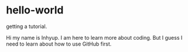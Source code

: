 # hello-world
getting a tutorial. 

Hi my name is Inhyup. I am here to learn more about coding.
But I guess I need to learn about how to use GitHub first. 
